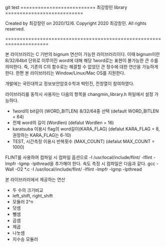 git test
========================== 최강창민 library ===========================
 
   Created by 최강창민 on 2020/12/6.
   Copyright 2020 최강창민. All rights reserved.
 
=====================================================================

 본 라이브러리는 C 기반의 bignum 연산이 가능한 라이브러리이다. 이때 bignum이란 8/32/64bit 단위로 이루어진 word에 대해 해당 1word로는 표현이 불가능한 큰 수를 의미한다. 즉, 기존의 C의 함수로는 해결할 수 없었던 큰 정수에 대한 연산을 가능하게 한다. 한편 본 라이브러리는 Window/Linux/Mac OS를 지원한다.

개발에는 국민대학교 정보보안암호수학과 박민진, 전창열이 참여하였다.

라이브러리를 동작시 사용자는 다음의 항목을 changmin_library.h 파일에서 설정 가능하다.
- 1word의 bit길이 (WORD_BITLEN)
    8/32/64중 선택 (default WORD_BITLEN = 64)
- 전체 word의 길이 (Wordlen)
    (defalut Wordlen = 16)
- karatsuba 이용시 flag의 word길이(KARA_FLAG)
    (defalut KARA_FLAG = 8, 권장하는 KARA_FLAG는 6-10)
- TEST, 시간측정 이용시 반복횟수 (MAX_COUNT)
    (defalut MAX_COUNT = 1000)

FLINT를 사용하여 컴파일 시 컴파일 옵션으로 -I /usr/local/include/flint/ -lflint -lmpfr -lgmp -lpthread을 추가해야 한다. 
속도 측정 시 컴파일은 다음과 같다.
gcc -Wall -O2 *.c -I /usr/local/include/flint/ -lflint -lmpfr -lgmp -lpthread

본 라이브러리에서 제공하는 연산 
 - 두 수의 크기비교 
 - left_shift, right_shift
 - 모듈러 2^n
 - 덧셈
 - 뺄셈
 - 곱셈
 - 제곱
 - 나눗셈
 - 지수승 모듈러
